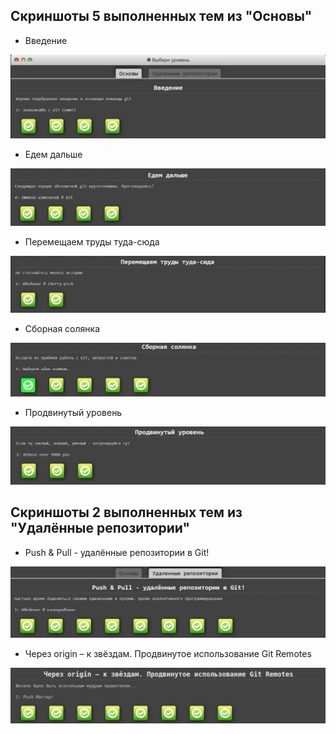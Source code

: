 
## Скриншоты 5 выполненных тем из "Основы"

- Введение

![Введение](https://github.com/EvgenyKolpak/Modsen_Practice/blob/main/Git/Images/1.1.png)

- Едем дальше 

![Едем дальше](https://github.com/EvgenyKolpak/Modsen_Practice/blob/main/Git/Images/1.2.png)

- Перемещаем труды туда-сюда

![Перемещаем труды туда-сюда](https://github.com/EvgenyKolpak/Modsen_Practice/blob/main/Git/Images/1.3.png)

- Сборная солянка

![Сборная солянка](https://github.com/EvgenyKolpak/Modsen_Practice/blob/main/Git/Images/1.4.png)

- Продвинутый уровень

![Продвинутый уровень](https://github.com/EvgenyKolpak/Modsen_Practice/blob/main/Git/Images/1.5.png)

## Скриншоты 2 выполненных тем из "Удалённые репозитории"

- Push & Pull - удалённые репозитории в Git!

![Push & Pull - удалённые репозитории в Git!](https://github.com/EvgenyKolpak/Modsen_Practice/blob/main/Git/Images/2.1.png)

- Через origin – к звёздам. Продвинутое использование Git Remotes

![Через origin – к звёздам. Продвинутое использование Git Remotes](https://github.com/EvgenyKolpak/Modsen_Practice/blob/main/Git/Images/2.2.png)
